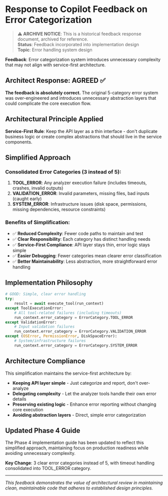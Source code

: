 # Response to Copilot Feedback on Error Categorization

> **⚠️ ARCHIVE NOTICE**: This is a historical feedback response document, archived for reference.  
> **Status**: Feedback incorporated into implementation design  
> **Topic**: Error handling system design

**Feedback**: Error categorization system introduces unnecessary complexity that may not align with service-first architecture.

## **Architect Response: AGREED ✅**

**The feedback is absolutely correct.** The original 5-category error system was over-engineered and introduces unnecessary abstraction layers that could complicate the core execution flow.

## **Architectural Principle Applied**

**Service-First Rule**: Keep the API layer as a thin interface - don't duplicate business logic or create complex abstractions that should live in the service components.

## **Simplified Approach**

### **Consolidated Error Categories** (3 instead of 5):
1. **TOOL_ERROR**: Any analyzer execution failure (includes timeouts, crashes, invalid outputs)
2. **VALIDATION_ERROR**: Invalid parameters, missing files, bad inputs (caught early)
3. **SYSTEM_ERROR**: Infrastructure issues (disk space, permissions, missing dependencies, resource constraints)

### **Benefits of Simplification**:
- ✅ **Reduced Complexity**: Fewer code paths to maintain and test
- ✅ **Clear Responsibility**: Each category has distinct handling needs
- ✅ **Service-First Compliance**: API layer stays thin, error logic stays simple
- ✅ **Easier Debugging**: Fewer categories mean clearer error classification
- ✅ **Better Maintainability**: Less abstraction, more straightforward error handling

## **Implementation Philosophy**

```python
# GOOD: Simple, clear error handling
try:
    result = await execute_tool(run_context)
except ToolExecutionError:
    # All tool-related failures (including timeouts)
    run_context.error_category = ErrorCategory.TOOL_ERROR
except ValidationError:
    # Input validation failures
    run_context.error_category = ErrorCategory.VALIDATION_ERROR  
except (OSError, PermissionError, DiskSpaceError):
    # System/infrastructure failures
    run_context.error_category = ErrorCategory.SYSTEM_ERROR
```

## **Architecture Compliance**

This simplification maintains the service-first architecture by:
- **Keeping API layer simple** - Just categorize and report, don't over-analyze
- **Delegating complexity** - Let the analyzer tools handle their own error details
- **Preserving existing logic** - Enhance error reporting without changing core execution
- **Avoiding abstraction layers** - Direct, simple error categorization

## **Updated Phase 4 Guide**

The Phase 4 implementation guide has been updated to reflect this simplified approach, maintaining focus on production readiness while avoiding unnecessary complexity.

**Key Change**: 3 clear error categories instead of 5, with timeout handling consolidated into TOOL_ERROR category.

---

*This feedback demonstrates the value of architectural review in maintaining clean, maintainable code that adheres to established design principles.*